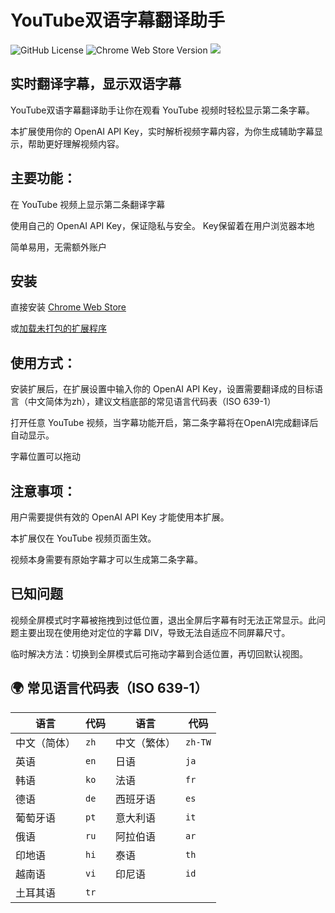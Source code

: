 # YouTube双语字幕翻译助手

![GitHub License](https://img.shields.io/github/license/marsteel/yt-subtitle-translator)
![Chrome Web Store Version](https://img.shields.io/chrome-web-store/v/mklfmioimlpfejandkbnnnfbojflimco)
[![](https://img.shields.io/badge/dynamic/json?label=edge%20add-on&prefix=v&query=%24.version&url=https%3A%2F%2Fmicrosoftedge.microsoft.com%2Faddons%2Fgetproductdetailsbycrxid%2Fiigbejclmmandbleldjpoomjdnlgcnod)]([https://microsoftedge.microso](https://microsoftedge.microsoft.com/addons/detail/youtube%E5%8F%8C%E8%AF%AD%E5%AD%97%E5%B9%95%E7%BF%BB%E8%AF%91%E5%8A%A9%E6%89%8B/iigbejclmmandbleldjpoomjdnlgcnod))


## 实时翻译字幕，显示双语字幕

YouTube双语字幕翻译助手让你在观看 YouTube 视频时轻松显示第二条字幕。

本扩展使用你的 OpenAI API Key，实时解析视频字幕内容，为你生成辅助字幕显示，帮助更好理解视频内容。


## 主要功能：

在 YouTube 视频上显示第二条翻译字幕

使用自己的 OpenAI API Key，保证隐私与安全。 Key保留着在用户浏览器本地

简单易用，无需额外账户

## 安装

直接安装 [Chrome Web Store](https://chromewebstore.google.com/detail/youtube%E5%8F%8C%E8%AF%AD%E5%AD%97%E5%B9%95%E7%BF%BB%E8%AF%91%E5%8A%A9%E6%89%8B/mklfmioimlpfejandkbnnnfbojflimco?authuser=0&hl=en)

或[加载未打包的扩展程序](https://developer.chrome.com/docs/extensions/get-started/tutorial/hello-world?hl=zh-cn)

## 使用方式：

安装扩展后，在扩展设置中输入你的 OpenAI API Key，设置需要翻译成的目标语言（中文简体为zh），建议文档底部的常见语言代码表（ISO 639-1）

打开任意 YouTube 视频，当字幕功能开启，第二条字幕将在OpenAI完成翻译后自动显示。

字幕位置可以拖动

## 注意事项：

用户需要提供有效的 OpenAI API Key 才能使用本扩展。

本扩展仅在 YouTube 视频页面生效。

视频本身需要有原始字幕才可以生成第二条字幕。


## 已知问题

视频全屏模式时字幕被拖拽到过低位置，退出全屏后字幕有时无法正常显示。此问题主要出现在使用绝对定位的字幕 DIV，导致无法自适应不同屏幕尺寸。

临时解决方法：切换到全屏模式后可拖动字幕到合适位置，再切回默认视图。

## 🌍 常见语言代码表（ISO 639-1）

| 语言       | 代码 | 语言       | 代码 |
|------------|------|------------|------|
| 中文（简体） | `zh`   | 中文（繁体） | `zh-TW` |
| 英语       | `en`   | 日语       | `ja`   |
| 韩语       | `ko`   | 法语       | `fr`   |
| 德语       | `de`   | 西班牙语   | `es`   |
| 葡萄牙语   | `pt`   | 意大利语   | `it`   |
| 俄语       | `ru`   | 阿拉伯语   | `ar`   |
| 印地语     | `hi`   | 泰语       | `th`   |
| 越南语     | `vi`   | 印尼语     | `id`   |
| 土耳其语   | `tr`   |
